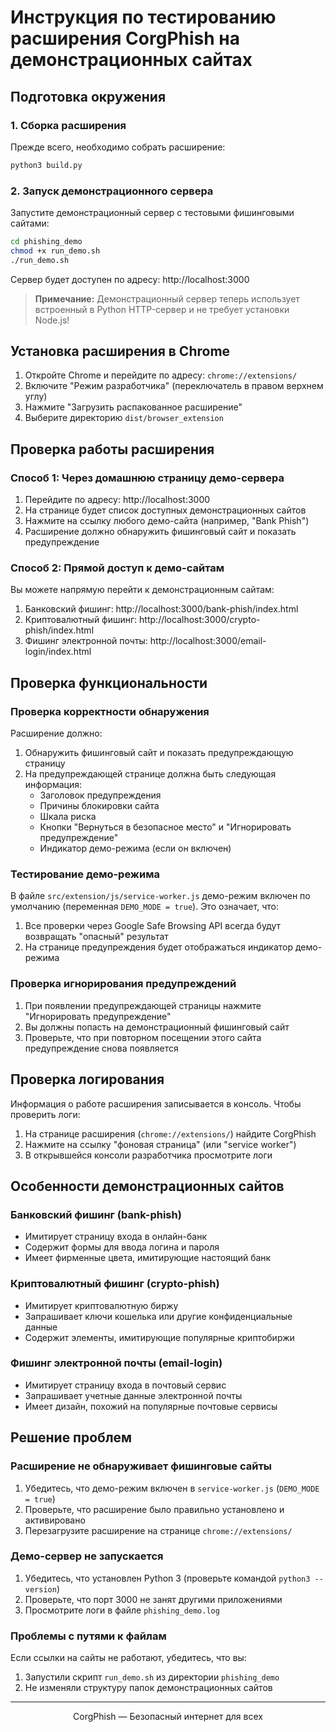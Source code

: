 # Инструкция по тестированию расширения CorgPhish на демонстрационных сайтах

## Подготовка окружения

### 1. Сборка расширения

Прежде всего, необходимо собрать расширение:

```bash
python3 build.py
```

### 2. Запуск демонстрационного сервера

Запустите демонстрационный сервер с тестовыми фишинговыми сайтами:

```bash
cd phishing_demo
chmod +x run_demo.sh
./run_demo.sh
```

Сервер будет доступен по адресу: http://localhost:3000

> **Примечание:** Демонстрационный сервер теперь использует встроенный в Python HTTP-сервер и не требует установки Node.js!

## Установка расширения в Chrome

1. Откройте Chrome и перейдите по адресу: `chrome://extensions/`
2. Включите "Режим разработчика" (переключатель в правом верхнем углу)
3. Нажмите "Загрузить распакованное расширение"
4. Выберите директорию `dist/browser_extension`

## Проверка работы расширения

### Способ 1: Через домашнюю страницу демо-сервера

1. Перейдите по адресу: http://localhost:3000
2. На странице будет список доступных демонстрационных сайтов
3. Нажмите на ссылку любого демо-сайта (например, "Bank Phish")
4. Расширение должно обнаружить фишинговый сайт и показать предупреждение

### Способ 2: Прямой доступ к демо-сайтам

Вы можете напрямую перейти к демонстрационным сайтам:

1. Банковский фишинг: http://localhost:3000/bank-phish/index.html
2. Криптовалютный фишинг: http://localhost:3000/crypto-phish/index.html
3. Фишинг электронной почты: http://localhost:3000/email-login/index.html

## Проверка функциональности

### Проверка корректности обнаружения

Расширение должно:

1. Обнаружить фишинговый сайт и показать предупреждающую страницу
2. На предупреждающей странице должна быть следующая информация:
   - Заголовок предупреждения
   - Причины блокировки сайта
   - Шкала риска
   - Кнопки "Вернуться в безопасное место" и "Игнорировать предупреждение"
   - Индикатор демо-режима (если он включен)

### Тестирование демо-режима

В файле `src/extension/js/service-worker.js` демо-режим включен по умолчанию (переменная `DEMO_MODE = true`). Это означает, что:

1. Все проверки через Google Safe Browsing API всегда будут возвращать "опасный" результат
2. На странице предупреждения будет отображаться индикатор демо-режима

### Проверка игнорирования предупреждений

1. При появлении предупреждающей страницы нажмите "Игнорировать предупреждение"
2. Вы должны попасть на демонстрационный фишинговый сайт
3. Проверьте, что при повторном посещении этого сайта предупреждение снова появляется

## Проверка логирования

Информация о работе расширения записывается в консоль. Чтобы проверить логи:

1. На странице расширения (`chrome://extensions/`) найдите CorgPhish
2. Нажмите на ссылку "фоновая страница" (или "service worker")
3. В открывшейся консоли разработчика просмотрите логи

## Особенности демонстрационных сайтов

### Банковский фишинг (bank-phish)

- Имитирует страницу входа в онлайн-банк
- Содержит формы для ввода логина и пароля
- Имеет фирменные цвета, имитирующие настоящий банк

### Криптовалютный фишинг (crypto-phish)

- Имитирует криптовалютную биржу
- Запрашивает ключи кошелька или другие конфиденциальные данные
- Содержит элементы, имитирующие популярные криптобиржи

### Фишинг электронной почты (email-login)

- Имитирует страницу входа в почтовый сервис
- Запрашивает учетные данные электронной почты
- Имеет дизайн, похожий на популярные почтовые сервисы

## Решение проблем

### Расширение не обнаруживает фишинговые сайты

1. Убедитесь, что демо-режим включен в `service-worker.js` (`DEMO_MODE = true`)
2. Проверьте, что расширение было правильно установлено и активировано
3. Перезагрузите расширение на странице `chrome://extensions/`

### Демо-сервер не запускается

1. Убедитесь, что установлен Python 3 (проверьте командой `python3 --version`)
2. Проверьте, что порт 3000 не занят другими приложениями
3. Просмотрите логи в файле `phishing_demo.log`

### Проблемы с путями к файлам

Если ссылки на сайты не работают, убедитесь, что вы:
1. Запустили скрипт `run_demo.sh` из директории `phishing_demo`
2. Не изменяли структуру папок демонстрационных сайтов

---

<p align="center">CorgPhish — Безопасный интернет для всех</p> 